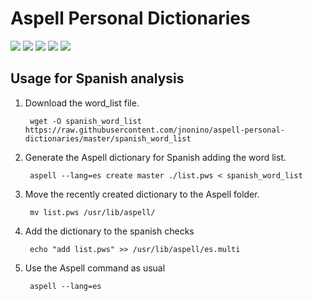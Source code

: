# Aspell Personal Dictionaries

[![](https://img.shields.io/github/license/jnonino/aspell-personal-dictionaries)](https://github.com/jnonino/aspell-personal-dictionaries)
[![](https://img.shields.io/github/issues/jnonino/aspell-personal-dictionaries)](https://github.com/jnonino/aspell-personal-dictionaries)
[![](https://img.shields.io/github/issues-closed/jnonino/aspell-personal-dictionaries)](https://github.com/jnonino/aspell-personal-dictionaries)
[![](https://img.shields.io/github/languages/code-size/jnonino/aspell-personal-dictionaries)](https://github.com/jnonino/aspell-personal-dictionaries)
[![](https://img.shields.io/github/repo-size/jnonino/aspell-personal-dictionaries)](https://github.com/jnonino/aspell-personal-dictionaries)

## Usage for Spanish analysis

1. Download the word_list file.

        wget -O spanish_word_list https://raw.githubusercontent.com/jnonino/aspell-personal-dictionaries/master/spanish_word_list
    
2. Generate the Aspell dictionary for Spanish adding the word list.

        aspell --lang=es create master ./list.pws < spanish_word_list
    
3. Move the recently created dictionary to the Aspell folder.

        mv list.pws /usr/lib/aspell/
    
4. Add the dictionary to the spanish checks

        echo "add list.pws" >> /usr/lib/aspell/es.multi

5. Use the Aspell command as usual

        aspell --lang=es
